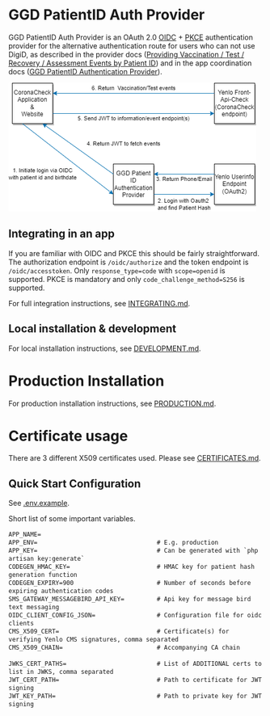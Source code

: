# GGD PatientID Auth Provider

GGD PatientID Auth Provider is an OAuth 2.0 [OIDC](https://openid.net/connect/) + [PKCE](https://tools.ietf.org/html/rfc7636) authentication provider for the alternative authentication route for users who can not use DigiD, as described in the provider docs ([Providing Vaccination / Test / Recovery / Assessment Events by Patient ID](https://github.com/minvws/nl-covid19-coronacheck-provider-docs/blob/main/docs/providing-events-by-patient-id.md)) and in the app coordination docs ([GGD PatientID Authentication Provider](https://github.com/minvws/nl-covid19-coronacheck-app-coordination/blob/main/architecture/GGD%20PatientID%20Authentication%20Provider.md)).

![Data flow picture](documentation/data-flow.drawio.png)

## Integrating in an app

If you are familiar with OIDC and PKCE this should be fairly straightforward. The authorization endpoint is `/oidc/authorize` and the token endpoint is `/oidc/accesstoken`. Only `response_type=code` with `scope=openid` is supported. PKCE is mandatory and only `code_challenge_method=S256` is supported.

For full integration instructions, see [INTEGRATING.md](documentation/INTEGRATING.md).

## Local installation & development

For local installation instructions, see [DEVELOPMENT.md](documentation/DEVELOPMENT.md).

# Production Installation

For production installation instructions, see [PRODUCTION.md](documentation/PRODUCTION.md).

# Certificate usage

There are 3 different X509 certificates used. Please see [CERTIFICATES.md](documentation/CERTIFICATES.md).

## Quick Start Configuration

See [.env.example](./.env.example).

Short list of some important variables.

```
APP_NAME=
APP_ENV=			                     # E.g. production
APP_KEY=                                 # Can be generated with `php artisan key:generate`
CODEGEN_HMAC_KEY=                        # HMAC key for patient hash generation function
CODEGEN_EXPIRY=900                       # Number of seconds before expiring authentication codes
SMS_GATEWAY_MESSAGEBIRD_API_KEY=         # Api key for message bird text messaging
OIDC_CLIENT_CONFIG_JSON=                 # Configuration file for oidc clients
CMS_X509_CERT=                           # Certificate(s) for verifying Yenlo CMS signatures, comma separated
CMS_X509_CHAIN=                          # Accompanying CA chain

JWKS_CERT_PATHS=                         # List of ADDITIONAL certs to list in JWKS, comma separated    
JWT_CERT_PATH=                           # Path to certificate for JWT signing
JWT_KEY_PATH=                            # Path to private key for JWT signing
```
